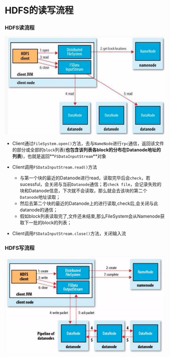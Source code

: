 # HDFS的读写流程
 
### HDFS读流程

![读流程图](./pic/HDFS读流程.png)

- Client通过`FileSystem.open()`方法，去与`NameNode`进行`rpc`通信，返回该文件的部分或全部的`block`列表(**也包含该列表各block的分布在Datanode地址的列表**)，也就是返回**`FSDataInputStream`**对象
- Client调用`FSDataInputStream.read()`方法

	+ 与第一个块的最近的Datanode进行read，读取完毕后会`check`，若sucessful，会关闭与当前`Datanode`通信；若`check file`，会记录失败的块和Datanode信息，下次就不会读取，那么就会去该块的第二个`Datanode`地址读取；
	+ 然后去第二个块的最近的Datanode上的进行读取,check后,会关闭与此datanode的通信；
	+ 假如block列表读取完了,文件还未结束,那么FileSystem会从Namenode获取下一批的block的列表；

- Client调用`FSDataInputStream.close()`方法，关闭输入流


### HDFS写流程

![写流程图](./pic/HDFS写流程.png)